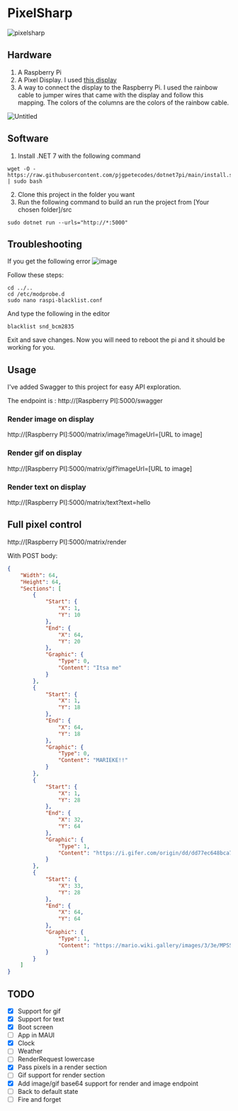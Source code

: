 # PixelSharp

![pixelsharp](https://user-images.githubusercontent.com/10223677/235302181-3d1b693b-c611-4f31-b731-b0231c2d91fc.PNG)


## Hardware
1. A Raspberry Pi
2. A Pixel Display. I used [this display](https://www.amazon.nl/dp/B0B3GQD3JM?ref=ppx_yo2ov_dt_b_product_details&th=1)
3. A way to connect the display to the Raspberry Pi. I used the rainbow cable to jumper wires that came with the display and follow this mapping.
The colors of the columns are the colors of the rainbow cable.

![Untitled](https://user-images.githubusercontent.com/10223677/234552571-4b43de64-0d37-49ad-addc-ccd331c9f193.png)

## Software
1. Install .NET 7 with the following command
```
wget -O - https://raw.githubusercontent.com/pjgpetecodes/dotnet7pi/main/install.sh | sudo bash
```
2. Clone this project in the folder you want
3. Run the following command to build an run the project from [Your chosen folder]/src
```
sudo dotnet run --urls="http://*:5000"
```

## Troubleshooting
If you get the following error
![image](https://user-images.githubusercontent.com/10223677/236404600-54339297-fe1c-4ae9-9478-cb256b3e1457.png)

Follow these steps:
```
cd ../..
cd /etc/modprobe.d
sudo nano raspi-blacklist.conf
```
And type the following in the editor
```
blacklist snd_bcm2835
```
Exit and save changes.
Now you will need to reboot the pi and it should be working for you.

## Usage
I've added Swagger to this project for easy API exploration.

The endpoint is : http://[Raspberry PI]:5000/swagger

### Render image on display
http://[Raspberry PI]:5000/matrix/image?imageUrl=[URL to image]

### Render gif on display
http://[Raspberry PI]:5000/matrix/gif?imageUrl=[URL to image]

### Render text on display
http://[Raspberry PI]:5000/matrix/text?text=hello

## Full pixel control
http://[Raspberry PI]:5000/matrix/render

With POST body:
```json
{
    "Width": 64,
    "Height": 64,
    "Sections": [
        {
            "Start": {
                "X": 1,
                "Y": 10
            },
            "End": {
                "X": 64,
                "Y": 20
            },
            "Graphic": {
                "Type": 0,
                "Content": "Itsa me"
            }
        },
        {
            "Start": {
                "X": 1,
                "Y": 18
            },
            "End": {
                "X": 64,
                "Y": 18
            },
            "Graphic": {
                "Type": 0,
                "Content": "MARIEKE!!"
            }
        },
        {
            "Start": {
                "X": 1,
                "Y": 28
            },
            "End": {
                "X": 32,
                "Y": 64
            },
            "Graphic": {
                "Type": 1,
                "Content": "https://i.gifer.com/origin/dd/dd77ec648bca7d408dc59a1984f533cf_w200.webp"
            }
        },
        {
            "Start": {
                "X": 33,
                "Y": 28
            },
            "End": {
                "X": 64,
                "Y": 64
            },
            "Graphic": {
                "Type": 1,
                "Content": "https://mario.wiki.gallery/images/3/3e/MPSS_Mario.png"
            }
        }
    ]
}
```


## TODO
- [x] Support for gif
- [x] Support for text
- [x] Boot screen
- [ ] App in MAUI
- [x] Clock
- [ ] Weather
- [ ] RenderRequest lowercase
- [x] Pass pixels in a render section
- [ ] Gif support for render section
- [x] Add image/gif base64 support for render and image endpoint
- [ ] Back to default state
- [ ] Fire and forget
